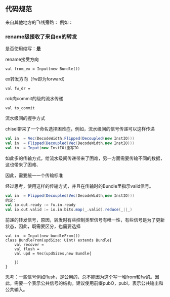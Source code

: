 ## 代码规范

来自其他地方的飞线旁路：
例如：

### rename级接收了来自ex的转发

是否使用缩写：**是**

rename接受方向

```
val from_ex = Input(new Bundle())
```

ex转发方向（fw即为forward）

```
val fw_dr =  
```

rob向commit的级的流水传递

```
val to_commit
```

流水级间的握手方式

chisel带来了一个命名选择困难症，例如，流水级间的信号传递可以这样传递

```scala
val in  = Vec(DecodeWidth,Flipped(Decoupled(new InstIO)))
val in  = Flipped(Decoupled(Vec(DecodeWidth,new InstIO)))
val in  = Input(new InstIO)重写IO
```

如此多的传输方式，给流水级间传递带来了困难，另一方面需要传输不同的数据，这也带来了困难、

因此，需要统一一个传输标准

经过思考，使用这样的传输方式，并且在传输时的Bundle里指示valid信号。

```scala
val in  = Flipped(Decoupled(Vec(DecodeWidth,new InstIO)))
约定：
val io.out.ready := fu.in.ready
val io.out.valid := io.in.bits.map(_.valid).reduce(_||_)
```

前递的转发信号，原因，转发时有些控制类型信号有唯一性，有些信号是为了更新状态，因此，既需要区分，也需要选择

```
val in  = Input(new bundleFrom())
class BundleFrom(updSize: UInt) extends Bundle{
	val recover = 
	val flush = 
	val upd = Vec(updSizes,new Bundle{
	
	})
}
```

思考：一些信号例如flush，是公用的，总不能因为这个写一堆from和fw的。因此，需要一个表示公共信号的结构。建议使用前缀pubO，pubI，表示公共输出和公共输入。